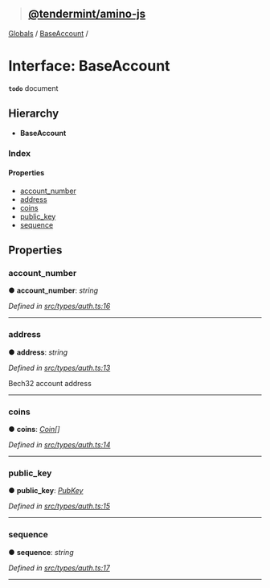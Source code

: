 > ## [@tendermint/amino-js](../README.md)

[Globals](../README.md) / [BaseAccount](baseaccount.md) /

# Interface: BaseAccount

**`todo`** document

## Hierarchy

* **BaseAccount**

### Index

#### Properties

* [account_number](baseaccount.md#account_number)
* [address](baseaccount.md#address)
* [coins](baseaccount.md#coins)
* [public_key](baseaccount.md#public_key)
* [sequence](baseaccount.md#sequence)

## Properties

###  account_number

● **account_number**: *string*

*Defined in [src/types/auth.ts:16](url)*

___

###  address

● **address**: *string*

*Defined in [src/types/auth.ts:13](url)*

Bech32 account address

___

###  coins

● **coins**: *[Coin](coin.md)[]*

*Defined in [src/types/auth.ts:14](url)*

___

###  public_key

● **public_key**: *[PubKey](pubkey.md)*

*Defined in [src/types/auth.ts:15](url)*

___

###  sequence

● **sequence**: *string*

*Defined in [src/types/auth.ts:17](url)*

___